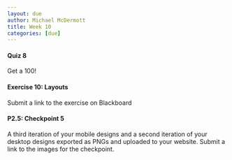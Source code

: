 ```yaml
---
layout: due
author: Michael McDermott
title: Week 10
categories: [due]
---
```

#### Quiz 8
Get a 100!

#### Exercise 10: Layouts
Submit a link to the exercise on Blackboard

#### P2.5: Checkpoint 5
A third iteration of your mobile designs and a second iteration of your desktop designs exported as PNGs and uploaded to your website. Submit a link to the images for the checkpoint.
